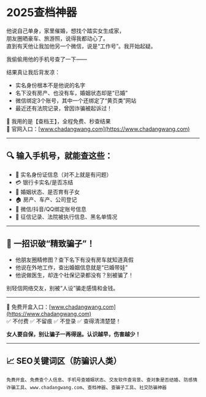 # 2025查档神器
他说自己单身，家里催婚，想找个踏实女生成家，  
朋友圈晒豪车、旅游照，说得我都动心了。  
直到有天他让我加他另一个微信，说是“工作号”。我开始起疑。

我偷偷用他的手机号查了一下——

结果真让我后背发凉：

- 实名身份根本不是他说的名字  
- 名下没有房产、也没有车，婚姻状态却是“已婚”  
- 微信绑定3个账号，其中一个还绑定了“黄页类”网站  
- 最近还有法院记录，曾因诈骗被起诉过！

📌 我用的是【查档王】，全程免费、秒查结果  
📍 官网入口：[www.chadangwang.com](https://www.chadangwang.com)

---

## 🔍 输入手机号，就能查这些：

- 📛 实名身份证信息（对不上就是有问题）  
- 💳 银行卡实名/是否冻结  
- 💍 婚姻状态、是否育有子女  
- 🏠 房产、车产、公司登记  
- 📱 微信/抖音/QQ绑定账号信息  
- 🧾 征信记录、法院被执行信息、黑名单情况

---

## 🧠 一招识破“精致骗子”！

- 他朋友圈精修图？查下名下有没有房车就知道真假  
- 他说在外地工作，查出婚姻信息就是“已婚带娃”  
- 他说做医生，却连个社保记录都没有？别被骗了！

别轻信网络交友，别被“人设”骗走感情和金钱。

---

📌 免费开盒入口：[www.chadangwang.com](https://www.chadangwang.com)  
✅ 不付费 ✅ 不留痕 ✅ 不登录 ✅ 查得清清楚楚！

**女人要自保，别让骗子一再得逞。认识越早，伤害越少！**

---

## 📈 SEO关键词区（防骗识人类）

`免费开盒`、`免费查个人信息`、`手机号查婚姻状态`、`交友软件查背景`、`查对象是否结婚`、`防感情诈骗工具`、`www.chadangwang.com`、`查档神器`、`查骗子工具`、`社交防骗神器`
